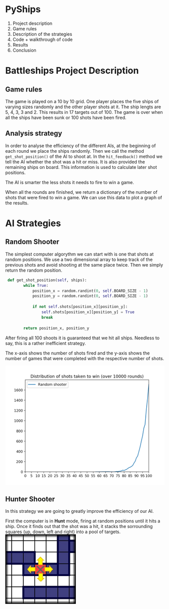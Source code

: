 # PyShips

1. Project description
2. Game rules
3. Description of the strategies
4.  Code + walkthrough of code
5. Results
6. Conclusion

# Battleships Project Description
## Game rules
The game is played on a 10 by 10 grid. One player places the five ships of varying sizes randomly and the other player shots at it. The ship lengts are 5, 4, 3, 3 and 2. This results in 17 targets out of 100. The game is over when all the ships have been sunk or 100 shots have been fired.

## Analysis strategy
In order to analyse the efficiency of the different AIs, at the beginning of each round we place the ships randomly. Then we call the method `get_shot_position()` of the AI to shoot at. In the `hit_feedback()` method we tell the AI whether the shot was a hit or miss. It is also provided the remaining ships on board. This information is used to calculate later shot positions.

The AI is smarter the less shots it needs to fire to win a game.

When all the rounds are finished, we return a dictionary of the number of shots that were fired to win a game. We can use this data to plot a graph of the results.

# AI Strategies
## Random Shooter
The simplest computer algorythm we can start with is one that shots at random positions. We use a two dimensional array to keep track of the previous shots and avoid shooting at the same place twice. Then we simply return the random position.

```python 
 def get_shot_position(self, ships):
        while True:
            position_x = random.randint(0, self.BOARD_SIZE - 1)
            position_y = random.randint(0, self.BOARD_SIZE - 1)

            if not self.shots[position_x][position_y]:
                self.shots[position_x][position_y] = True
                break

        return position_x, position_y
```

After firing all 100 shoots it is guaranteed that we hit all ships. Needless to say, this is a rather inefficient strategy. 

The x-axis shows the number of shots fired and the y-axis shows the number of games that were completed with the respective number of shots.

![Random Shooter](/images/random_shooter.png)

## Hunter Shooter
In this strategy we are going to greatly improve the efficiency of our AI. 

First the computer is in __Hunt__ mode, firing at random positions until it hits a ship. Once it finds out that the shot was a hit, it stacks the sorrounding squares (up, down, left and right) into a pool of targets.
![Sorrounding ships](/images/target_ships.jpg)
